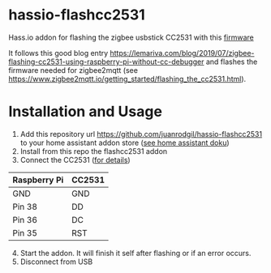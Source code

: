 # hassio-flashcc2531
Hass.io addon for flashing the zigbee usbstick CC2531 with this [firmware]( https://github.com/Koenkk/Z-Stack-firmware/raw/master/coordinator/Z-Stack_3.0.x/bin/CC2531_20190425.zip)

It follows this good blog entry https://lemariva.com/blog/2019/07/zigbee-flashing-cc2531-using-raspberry-pi-without-cc-debugger and flashes the firmware needed for zigbee2mqtt (see https://www.zigbee2mqtt.io/getting_started/flashing_the_cc2531.html).

# Installation and Usage

1. Add this repository url https://github.com/juanrodgil/hassio-flashcc2531 to your home assistant addon store ([see home assistant doku](https://www.home-assistant.io/hassio/installing_third_party_addons/))
1. Install from this repo the flashcc2531 addon
1. Connect the CC2531 ([for details](https://lemariva.com/blog/2019/07/zigbee-flashing-cc2531-using-raspberry-pi-without-cc-debugger))

Raspberry Pi |	CC2531
------------ | -------------
GND |	GND
Pin 38 |	DD
Pin 36 |	DC
Pin 35 |	RST

4. Start the addon. It will finish it self after flashing or if an error occurs.
5. Disconnect from USB
